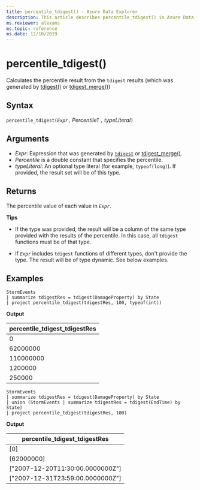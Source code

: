 ```yaml
---
title: percentile_tdigest() - Azure Data Explorer
description: This article describes percentile_tdigest() in Azure Data Explorer.
ms.reviewer: alexans
ms.topic: reference
ms.date: 12/10/2019
---
```

# percentile_tdigest()

Calculates the percentile result from the `tdigest` results (which was generated by [tdigest()](tdigest-aggfunction.md) or [tdigest_merge()](tdigest-merge-aggfunction.md))

## Syntax

`percentile_tdigest(`*`Expr`*`,` *Percentile1* `,` *typeLiteral*`)`

## Arguments

* *Expr*: Expression that was generated by [`tdigest`](tdigest-aggfunction.md) or [tdigest_merge()](tdigest-merge-aggfunction.md).
* *Percentile* is a double constant that specifies the percentile.
* *typeLiteral*: An optional type literal (for example, `typeof(long)`). If provided, the result set will be of this type. 

## Returns

The percentile value of each value in *`Expr`*.

**Tips**

* If the type was provided, the result will be a column of the same type provided with the results of the percentile. In this case, all `tdigest` functions must be of that type.

* If *`Expr`* includes `tdigest` functions of different types, don't provide the type. The result will be of type dynamic. See below examples.

## Examples

<!-- csl: https://help.kusto.windows.net/Samples -->
```kusto
StormEvents
| summarize tdigestRes = tdigest(DamageProperty) by State
| project percentile_tdigest(tdigestRes, 100, typeof(int))
```

**Output**

|percentile_tdigest_tdigestRes|
|---|
|0|
|62000000|
|110000000|
|1200000|
|250000|

<!-- csl: https://help.kusto.windows.net/Samples -->
```kusto
StormEvents
| summarize tdigestRes = tdigest(DamageProperty) by State
| union (StormEvents | summarize tdigestRes = tdigest(EndTime) by State)
| project percentile_tdigest(tdigestRes, 100)
```

**Output**

|percentile_tdigest_tdigestRes|
|---|
|[0]|
|[62000000]|
|["2007-12-20T11:30:00.0000000Z"]|
|["2007-12-31T23:59:00.0000000Z"]|

